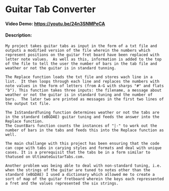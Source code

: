 # Guitar Tab Converter
#### Video Demo:  https://youtu.be/24n3SNMPeCA
#### Description:
    My project takes guitar tabs as input in the form of a txt file and outputs a modified version of the file wherein the numbers which represent positions on the guitar fret board have been replaced with letter note values.  As well as this, information is added to the top of the file to tell the user the number of bars in the tab file and weather or not the guitar is in standard tunning.

    The Replace function loads the txt file and stores wach line in a list.  It then loops through each line and replaces the numbers with note values in the form of letters (from A-G with sharps "#" and flats "b"). This function takes three inputs: the filename, a message about weather or not the guitar is in standard tuning and the number of bars.  The later two are printed as messages in the first two lines of the output txt file.

    The IsStandardTuning function determines weather or not the tabs are in the standard (eBGDAE) guitar tuning and feeds the answer into the Replace function.
    The CountBars function counts the instances of "|-" to work out the number of bars in the tabs and feeds this into the Replace function as well.

    The main challange with this project has been ensuring that the code can cope with tabs in carying styles and formats and deal with unique cases. It is a prerequisit that the tabs be in a form similar to thatused on UltimateGuitarTabs.com.

    Another problem was being able to deal with non-standard tuning, i.e. when the strings of the guitar are tuned to notes other than the standard (eBGDAE) I used a dictionary which allowed me to create a sort of map of the guitar fretboard wherein the keys each repressented a fret and the values represented the six strings.